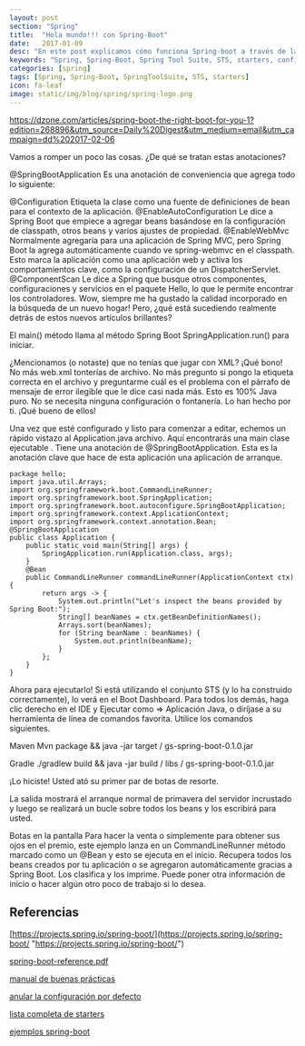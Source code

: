 ```yaml
---
layout: post
section: "Spring"
title:  "Hola mundo!!! con Spring-Boot"
date:   2017-01-09
desc: "En este post explicamos cómo funciona Spring-boot a través de la creación de un hola mundo!!!."
keywords: "Spring, Spring-Boot, Spring Tool Suite, STS, starters, configuracion por defecto, buenas prácticas"
categories: [spring]
tags: [Spring, Spring-Boot, SpringToolSuite, STS, starters]
icon: fa-leaf
image: static/img/blog/spring/spring-logo.png
---
```



https://dzone.com/articles/spring-boot-the-right-boot-for-you-1?edition=268896&utm_source=Daily%20Digest&utm_medium=email&utm_campaign=dd%202017-02-06

Vamos a romper un poco las cosas. ¿De qué se tratan estas anotaciones?

@SpringBootApplication Es una anotación de conveniencia que agrega todo lo siguiente:

@Configuration Etiqueta la clase como una fuente de definiciones de bean para el contexto de la aplicación.
@EnableAutoConfiguration Le dice a Spring Boot que empiece a agregar beans basándose en la configuración de classpath, otros beans y varios ajustes de propiedad.
@EnableWebMvc Normalmente agregaría para una aplicación de Spring MVC, pero Spring Boot la agrega automáticamente cuando ve  spring-webmvc en el classpath. Esto marca la aplicación como una aplicación web y activa los comportamientos clave, como la configuración de un  DispatcherServlet.
@ComponentScan Le dice a Spring que busque otros componentes, configuraciones y servicios en el paquete Hello, lo que le permite encontrar los controladores.
Wow, siempre me ha gustado la calidad incorporado en la búsqueda de un nuevo hogar! Pero, ¿qué está sucediendo realmente detrás de estos nuevos artículos brillantes?

El  main() método llama al método Spring Boot  SpringApplication.run() para iniciar.

¿Mencionamos (o notaste) que no tenías que jugar con XML? ¡Qué bono! No más  web.xml tonterías de archivo. No más pregunto si pongo la etiqueta correcta en el archivo y preguntarme cuál es el problema con el párrafo de mensaje de error ilegible que le dice casi nada más. Esto es 100% Java puro. No se necesita ninguna configuración o fontanería. Lo han hecho por ti. ¡Qué bueno de ellos!

Una vez que esté configurado y listo para comenzar a editar, echemos un rápido vistazo al  Application.java archivo. Aquí encontrarás una main clase ejecutable  . Tiene una anotación de  @SpringBootApplication. Esta es la anotación clave que hace de esta aplicación una aplicación de arranque.

	package hello;
	import java.util.Arrays;
	import org.springframework.boot.CommandLineRunner;
	import org.springframework.boot.SpringApplication;
	import org.springframework.boot.autoconfigure.SpringBootApplication;
	import org.springframework.context.ApplicationContext;
	import org.springframework.context.annotation.Bean;
	@SpringBootApplication
	public class Application {
	    public static void main(String[] args) {
	        SpringApplication.run(Application.class, args);
	    }
	    @Bean
	    public CommandLineRunner commandLineRunner(ApplicationContext ctx) {
	        return args -> {
	            System.out.println("Let's inspect the beans provided by Spring Boot:");
	            String[] beanNames = ctx.getBeanDefinitionNames();
	            Arrays.sort(beanNames);
	            for (String beanName : beanNames) {
	                System.out.println(beanName);
	            }
	        };
	    }
	}

Ahora para ejecutarlo! Si está utilizando el conjunto STS (y lo ha construido correctamente), lo verá en el Boot Dashboard. Para todos los demás, haga clic derecho en el IDE y Ejecutar como => Aplicación Java, o diríjase a su herramienta de línea de comandos favorita. Utilice los comandos siguientes.

Maven
Mvn package && java -jar target / gs-spring-boot-0.1.0.jar


Gradle
./gradlew build && java -jar build / libs / gs-spring-boot-0.1.0.jar


¡Lo hiciste! Usted ató su primer par de botas de resorte.

La salida mostrará el arranque normal de primavera del servidor incrustado y luego se realizará un bucle sobre todos los beans y los escribirá para usted.



Botas en la pantalla
Para hacer la venta o simplemente para obtener sus ojos en el premio, este ejemplo lanza en un  CommandLineRunner método marcado como un  @Bean y esto se ejecuta en el inicio. Recupera todos los beans creados por tu aplicación o se agregaron automáticamente gracias a Spring Boot. Los clasifica y los imprime. Puede poner otra información de inicio o hacer algún otro poco de trabajo si lo desea.

## Referencias ##

[https://projects.spring.io/spring-boot/](https://projects.spring.io/spring-boot/ "https://projects.spring.io/spring-boot/")

[spring-boot-reference.pdf](http://docs.spring.io/spring-boot/docs/2.0.0.BUILD-SNAPSHOT/reference/pdf/spring-boot-reference.pdf "spring-boot-reference.pdf")

[manual de buenas prácticas](http://docs.spring.io/spring-boot/docs/current-SNAPSHOT/reference/htmlsingle/#using-boot-structuring-your-code "manual de buenas prácticas")

[anular la configuración por defecto](http://docs.spring.io/spring-boot/docs/current-SNAPSHOT/reference/htmlsingle/#using-boot-auto-configuration "anular la configuración por defecto")

[lista completa de starters](http://docs.spring.io/spring-boot/docs/current-SNAPSHOT/reference/htmlsingle/#using-boot-starter "lista completa de starters")

[ejemplos spring-boot](https://github.com/SpringSource/spring-boot/tree/master/spring-boot-samples "ejemplos spring-boot")